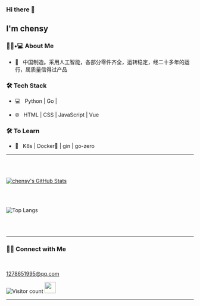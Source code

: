 ### Hi there 👋<h2> I'm chensy</h2>

<h3> 👨🏻•💻 About Me </h3>



- 🤔 &nbsp; 中国制造。采用人工智能，各部分零件齐全，运转稳定，经二十多年的运行，属质量信得过产品



<h3>🛠 Tech Stack</h3>



- 💻 &nbsp; Python | Go | 

- 🌐 &nbsp; HTML | CSS | JavaScript | Vue 

<!--

- 🛢 &nbsp; MySQL | Redis

- 🔧 &nbsp; Git | Markdown | bt | xshell

- 🖥 &nbsp; yys | dnf | lol

-->



<h3>🛠 To Learn</h3>

- 🔧 &nbsp; K8s | Docker🐳 | gin | go-zero

<hr>



<br/><br/>

[![chensy's GitHub Stats](https://github-readme-stats.vercel.app/api?username=chensylz&show_icons=true)](https://github.com/chensylz)

<br/>

<br/>

![Top Langs](https://github-readme-stats.vercel.app/api/top-langs/?username=chensylz&show_icons=true)

<br><br>



<hr>



<h3> 🤝🏻 Connect with Me </h3>

<br>



<p align="center">

<a href="mailto:1278651995@qq.com">1278651995@qq.com</a>

</p>





![Visitor count](https://visitor-badge.laobi.icu/badge?page_id=shivam0110.shivam0110)   <img src="https://media.giphy.com/media/dxn6fRlTIShoeBr69N/giphy.gif" width="30">





<hr>



